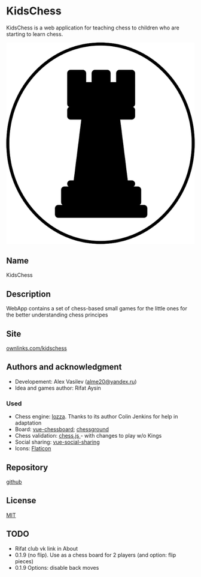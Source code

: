 # KidsChess

KidsChess is a web application for teaching chess to children who are starting to learn chess.


![KidsChess logo][logo]

## Name

KidsChess

## Description

WebApp contains a set of chess-based small games for the little ones for the better understanding chess principes

## Site 

[ownlinks.com/kidschess](https://ownlinks.com/kidschess/)

## Authors and acknowledgment

* Developement: Alex Vasilev (alme20@yandex.ru)
* Idea and games author: Rifat Aysin

### Used

* Chess engine: [lozza](//github.com/op12no2/lozza). Thanks to its author Colin Jenkins for help in adaptation
* Board: [vue-chessboard](//github.com/vitogit/vue-chessboard);
[chessground](//github.com/ornicar/chessground)
* Chess validation: [chess.js ](//github.com/jhlywa/chess.js) - with changes to play w/o Kings
* Social sharing: [vue-social-sharing](//github.com/nicolasbeauvais/vue-social-sharing)
* Icons: [Flaticon](https://www.flaticon.com/)

## Repository

[github](https://github.com/shushu15/kidschess)

## License

[MIT](https://choosealicense.com/licenses/mit/)

## TODO

* Rifat club vk link in About
* 0.1.9 (no flip). Use as a chess board for 2 players (and option: flip pieces)
* 0.1.9 Options: disable back moves

[logo]: https://github.com/shushu15/kidschess/blob/main/public/favicon.png?raw=true "KidsChess logo"
